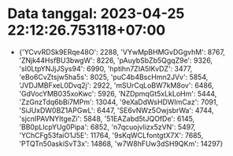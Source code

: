 # Data tanggal: 2023-04-25 22:12:26.753118+07:00

* {'YCvvRDSk9ERqe48O': 2288, 'VYwMpBHMGvDGgvhM': 8767, 'ZNjk44HsfBU3bwgW': 8226, 'pAuybSbZb5QgqZ9e': 9326, 'sI0LtpYNJjJSys94': 6990, 'hptihn7ZIA5IKvDZ': 3477, 'eBo6CvZtsjw5ha5s': 8025, 'puC4b4BscHmn2JVv': 5854, 'JVDJMBFxeL0Dvq2j': 2922, 'mSUrCqLoBW7kM8ov': 6486, 'GdVocYMB035xoKwc': 5926, 'NZDpmqGt5xLkLoHm': 5444, 'ZzGnzTdq6bBi7MPm': 13044, '9eXaDdWsHDWImCaz': 7091, 'SiJUxDW0BZ1APGwL': 6447, 'SE6vNWz5OwjsbrWa': 4744, 'sjcnIPAVNYItgeZi': 5848, '51EAZabd5tJQOfDe': 6145, 'BB0pLlcpYUg0Pipa': 6852, 'n7qcuojvIizx5zVN': 5497, 'YChCFg53faiO1J5E': 11764, '9sKqWCLfontgtX7X': 7685, 'PTQTn50askiSvT3x': 14868, 'w7W8hFUw3dSH9QKm': 14297}

